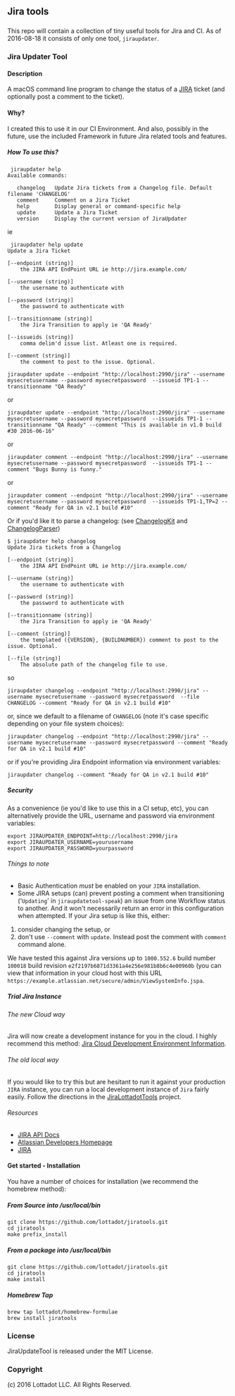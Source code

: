 ## Jira tools

### 

This repo will contain a collection of tiny useful tools for Jira and CI. As of 2016-08-18 it consists of only one tool, `jiraupdater`.

### Jira Updater Tool


#### Description 

A macOS command line program to change the status of a [JIRA](https://www.atlassian.com/software/jira) ticket (and optionally post a comment to the ticket).

#### Why?

I created this to use it in our CI Environment. And also, possibly in the future, use the included Framework in future Jira related tools and features.

##### How To use this?

```
 jiraupdater help
Available commands:

   changelog   Update Jira tickets from a Changelog file. Default filename 'CHANGELOG'
   comment     Comment on a Jira Ticket
   help        Display general or command-specific help
   update      Update a Jira Ticket
   version     Display the current version of JiraUpdater
```

ie 

```
 jiraupdater help update
Update a Jira Ticket

[--endpoint (string)]
	the JIRA API EndPoint URL ie http://jira.example.com/

[--username (string)]
	the username to authenticate with

[--password (string)]
	the password to authenticate with

[--transitionname (string)]
	the Jira Transition to apply ie 'QA Ready'

[--issueids (string)]
	comma delim'd issue list. Atleast one is required.

[--comment (string)]
	the comment to post to the issue. Optional.
```

```
jiraupdater update --endpoint "http://localhost:2990/jira" --username mysecretusername --password mysecretpassword  --issueid TP1-1 --transitionname "QA Ready"
``` 
or

```
jiraupdater update --endpoint "http://localhost:2990/jira" --username mysecretusername --password mysecretpassword  --issueids TP1-1 --transitionname "QA Ready" --comment "This is available in v1.0 build #30 2016-06-16"
``` 
or

```
jiraupdater comment --endpoint "http://localhost:2990/jira" --username mysecretusername --password mysecretpassword  --issueids TP1-1 --comment "Bugs Bunny is funny."
```
or
```
jiraupdater comment --endpoint "http://localhost:2990/jira" --username mysecretusername --password mysecretpassword  --issueids TP1-1,TP=2 --comment "Ready for QA in v2.1 build #10"
```

Or if you'd like it to parse a changelog: (see [ChangelogKit](https://github.com/lottadot/Changelogkit) and [ChangelogParser](https://github.com/lottadot/ChangelogParser))

```
$ jiraupdater help changelog
Update Jira tickets from a Changelog

[--endpoint (string)]
	the JIRA API EndPoint URL ie http://jira.example.com/

[--username (string)]
	the username to authenticate with

[--password (string)]
	the password to authenticate with

[--transitionname (string)]
	the Jira Transition to apply ie 'QA Ready'

[--comment (string)]
	the templated ({VERSION}, {BUILDNUMBER}) comment to post to the issue. Optional.

[--file (string)]
	The absolute path of the changelog file to use.
```

so

```
jiraupdater changelog --endpoint "http://localhost:2990/jira" --username mysecretusername --password mysecretpassword  --file CHANGELOG --comment "Ready for QA in v2.1 build #10"
```

or, since we default to a filename of `CHANGELOG` (note it's case specific depending on your file system choices):

```
jiraupdater changelog --endpoint "http://localhost:2990/jira" --username mysecretusername --password mysecretpassword --comment "Ready for QA in v2.1 build #10"
```

or if you're providing Jira Endpoint information via environment variables:

```
jiraupdater changelog --comment "Ready for QA in v2.1 build #10"
```

##### Security

As a convenience (ie you'd like to use this in a CI setup, etc), you can alternatively provide the URL, username and password via environment variables:

```
export JIRAUPDATER_ENDPOINT=http://localhost:2990/jira
export JIRAUPDATER_USERNAME=yourusername
export JIRAUPDATER_PASSWORD=yourpassword
```

###### Things to note

* Basic Authentication *must* be enabled on your `JIRA` installation.
* Some JIRA setups (can) prevent posting a comment when transitioning ('`Updating`' in `jiraupdatetool-speak`) an issue from one Workflow status to another. And it won't necessarily return an error in this configuration when attempted. If your Jira setup is like this, either:

1. consider changing the setup, or 
2. don't use `--comment` with `update`. Instead post the comment with `comment` command alone.

We have tested this against Jira versions up to `1000.552.6` build number `100018` build revision `e2f2197b6871d3361a4e256e981b8b6c4e00960b` (you can view that information in your cloud host with this URL `https://example.atlassian.net/secure/admin/ViewSystemInfo.jspa`.

##### Trial Jira Instance

###### The new Cloud way

Jira will now create a development instance for you in the cloud. I highly recommend this method: [Jira Cloud Development Environment Information](https://developer.atlassian.com/blog/2016/04/cloud-ecosystem-dev-env/).

###### The old local way

If you would like to try this but are hesitant to run it against your production `JIRA` instance, you can run a local development instance of `Jira` fairly easily. Follow the directions in the [JiraLottadotTools](https://github.com/lottadot/JiraLottadotTools) project.

###### Resources

* [JIRA API Docs](https://docs.atlassian.com/jira/REST/6.4.6/)
* [Atlassian Developers Homepage](https://developer.atlassian.com/index.html)
* [JIRA](https://www.atlassian.com/software/jira)

#### Get started - Installation

You have a number of choices for installation (we recommend the homebrew method):

##### From Source into /usr/local/bin
```
git clone https://github.com/lottadot/jiratools.git
cd jiratools
make prefix_install
```
##### From a package into /usr/local/bin
```
git clone https://github.com/lottadot/jiratools.git
cd jiratools
make install
```

##### Homebrew Tap

```
brew tap lottadot/homebrew-formulae
brew install jiratools
```

### License

JiraUpdateTool is released under the MIT License.

### Copyright

(c) 2016 Lottadot LLC. All Rights Reserved.

